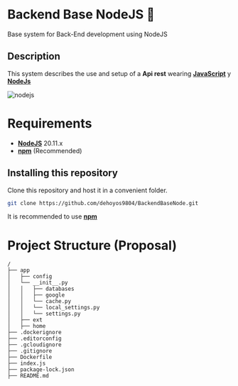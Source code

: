 # Backend Base NodeJS :rocket:
Base system for Back-End development using NodeJS

## Description
This system describes the use and setup of a **Api rest** wearing [**JavaScript**](https://www.javascript.com/) y [**NodeJs**](https://nodejs.org/en/download/)

![nodejs](https://nodejs.org/static/images/logo.svg)

# Requirements
- [**NodeJS**](https://www.python.org/downloads/) 20.11.x
- [**npm**](https://www.npmjs.com/) (Recommended)
  
## Installing this repository
Clone this repository and host it in a convenient folder.

```sh
git clone https://github.com/dehoyos9804/BackendBaseNode.git
```
It is recommended to use [**npm**](https://www.npmjs.com/) 


# Project Structure (Proposal)
```text
/
├── app
│   ├── config
│   └── __init__.py
│   │   ├── databases
│   │   ├── google
│   │   └── cache.py
│   │   └── local_settings.py
│   │   └── settings.py
│   ├── ext
│   ├── home
├── .dockerignore
├── .editorconfig
├── .gcloudignore
├── .gitignore
├── Dockerfile
├── index.js
├── package-lock.json
├── README.md
```

